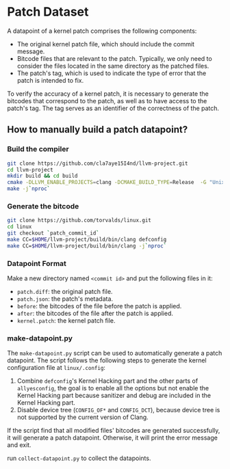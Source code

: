 # Patch Dataset

A datapoint of a kernel patch comprises the following components:

- The original kernel patch file, which should include the commit message.
- Bitcode files that are relevant to the patch. Typically, we only need to consider the files located in the same directory as the patched files.
- The patch's tag, which is used to indicate the type of error that the patch is intended to fix.

To verify the accuracy of a kernel patch, it is necessary to generate the bitcodes that correspond to the patch, as well as to have access to the patch's tag. The tag serves as an identifier of the correctness of the patch.

## How to manually build a patch datapoint?

### Build the compiler

```bash
git clone https://github.com/cla7aye15I4nd/llvm-project.git
cd llvm-project
mkdir build && cd build
cmake -DLLVM_ENABLE_PROJECTS=clang -DCMAKE_BUILD_TYPE=Release  -G "Unix Makefiles" ../llvm
make -j`nproc`
```
### Generate the bitcode
```bash
git clone https://github.com/torvalds/linux.git
cd linux
git checkout `patch_commit_id`
make CC=$HOME/llvm-project/build/bin/clang defconfig
make CC=$HOME/llvm-project/build/bin/clang -j`nproc`
```

### Datapoint Format
Make a new directory named `<commit id>` and put the following files in it:

- `patch.diff`: the original patch file.
- `patch.json`: the patch's metadata.
- `before`: the bitcodes of the file before the patch is applied.
- `after`: the bitcodes of the file after the patch is applied.
- `kernel.patch`: the kernel patch file.

### make-datapoint.py

The `make-datapoint.py` script can be used to automatically generate a patch datapoint. The script follows the following steps to generate the kernel configuration file at `linux/.config`:

1. Combine `defconfig`'s Kernel Hacking part and the other parts of `allyesconfig`, the goal is to enable all the options but not enable the Kernel Hacking part because sanitizer and debug are included in the Kernel Hacking part.
2. Disable device tree (`CONFIG_OF*` and `CONFIG_DCT`), because device tree is not supported by the current version of Clang.

If the script find that all modified files' bitcodes are generated successfully, it will generate a patch datapoint. Otherwise, it will print the error message and exit.

run `collect-datapoint.py` to collect the datapoints.